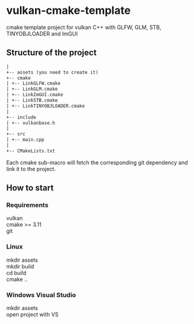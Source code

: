 # vulkan-cmake-template
cmake template project for vulkan C++ with GLFW, GLM, STB, TINYOBJLOADER and ImGUI

## Structure of the project

```txt
|
+-- assets (you need to create it)
+-- cmake
| +-- LinkGLFW.cmake
| +-- LinkGLM.cmake
| +-- LinkImGUI.cmake
| +-- LinkSTB.cmake
| +-- LinkTINYOBJLOADER.cmake
|
+-- include
| +-- vulkanbase.h
|
+-- src
| +-- main.cpp
|
+-- CMakeLists.txt
```

Each cmake sub-macro will fetch the corresponding git dependency and link it to the project.

 
## How to start

### Requirements 
vulkan  
cmake >= 3.11  
git



### Linux
mkdir assets  
mkdir build  
cd build  
cmake ..

### Windows Visual Studio
mkdir assets  
open project with VS
